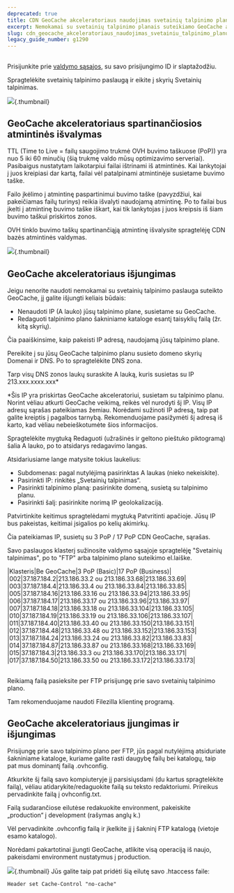 ```yaml
---
deprecated: true
title: CDN GeoCache akceleratoriaus naudojimas svetainių talpinimo planuose
excerpt: Nemokamai su svetainių talpinimo planais suteikiamo GeoCache akceleratoriaus naudojimo gidas
slug: cdn_geocache_akceleratoriaus_naudojimas_svetainiu_talpinimo_planuose
legacy_guide_number: g1290
---
```



## 
Prisijunkite prie [valdymo sąsajos](https://www.ovh.com/manager/web), su savo prisijungimo ID ir slaptažodžiu.

Spragtelėkite svetainių talpinimo paslaugą ir eikite į skyrių Svetainių talpinimas.

![](images/img_2904.jpg){.thumbnail}


## GeoCache akceleratoriaus spartinančiosios atmintinės išvalymas
TTL (Time to Live = failų saugojimo trukmė OVH buvimo taškuose (PoP)) yra nuo 5 iki 60 minučių (šią trukmę valdo mūsų optimizavimo serveriai). Pasibaigus nustatytam laikotarpiui failai ištrinami iš atmintinės. Kai lankytojai į juos kreipiasi dar kartą, failai vėl patalpinami atmintinėje susietame buvimo taške.

Failo įkėlimo į atmintinę paspartinimui buvimo taške (pavyzdžiui, kai pakeičiamas failų turinys) reikia išvalyti naudojamą atmintinę. Po to failai bus įkelti į atmintinę buvimo taške iškart, kai tik lankytojas į juos kreipsis iš šiam buvimo taškui priskirtos zonos. 

OVH tinklo buvimo taškų spartinančiąją atmintinę išvalysite spragtelėję CDN bazės atmintinės valdymas.

![](images/img_2957.jpg){.thumbnail}


## GeoCache akceleratoriaus išjungimas
Jeigu nenorite naudoti nemokamai su svetainių talpinimo paslauga suteikto GeoCache, jį galite išjungti keliais būdais:


- Nenaudoti IP (A lauko) jūsų talpinimo plane, susietame su GeoCache.
- Redaguoti talpinimo plano šakniniame kataloge esantį taisyklių failą (žr. kitą skyrių).


Čia paaiškinsime, kaip pakeisti IP adresą, naudojamą jūsų talpinimo plane.

Pereikite į su jūsų GeoCache talpinimo planu susieto domeno skyrių Domenai ir DNS. Po to spragtelėkite DNS zona.

Tarp visų DNS zonos laukų suraskite A lauką, kuris susietas su IP 213.xxx.xxxx.xxx*

*Šis IP yra priskirtas GeoCache akceleratoriui, susietam su talpinimo planu. Norint vėliau atkurti GeoCache veikimą, reikės vėl nurodyti šį IP. Visų IP adresų sąrašas pateikiamas žemiau. Norėdami sužinoti IP adresą, taip pat galite kreiptis į pagalbos tarnybą. Rekomenduojame pasižymėti šį adresą iš karto, kad vėliau nebeieškotumėte šios informacijos.

Spragtelėkite mygtuką Redaguoti (užrašinės ir geltono pieštuko piktogramą) šalia A lauko, po to atsidarys redagavimo langas. 

Atsidariusiame lange matysite tokius laukelius:


- Subdomenas: pagal nutylėjimą pasirinktas A laukas (nieko nekeiskite).
- Pasirinkti IP: rinkitės „Svetainių talpinimas“.
- Pasirinkti talpinimo planą: pasirinkite domeną, susietą su talpinimo planu.
- Pasirinkti šalį: pasirinkite norimą IP geolokalizaciją.


Patvirtinkite keitimus spragtelėdami mygtuką Patvritinti apačioje. Jūsų IP bus pakeistas, keitimai įsigalios po kelių akimirkų.

Čia pateikiamas IP, susietų su 3 PoP / 17 PoP CDN GeoCache, sąrašas.

Savo paslaugos klasterį sužinosite valdymo sąsajoje spragtelėję "Svetainių talpinimas", po to "FTP" arba talpinimo plano suteikimo el.laiške.

|Klasteris|Be GeoCache|3 PoP (Basic)|17 PoP (Business)|
|002|37.187.184.2|213.186.33.2 ou 213.186.33.68|213.186.33.69|
|003|37.187.184.4|213.186.33.4 ou 213.186.33.84|213.186.33.85|
|005|37.187.184.16|213.186.33.16 ou 213.186.33.94|213.186.33.95|
|006|37.187.184.17|213.186.33.17 ou 213.186.33.96|213.186.33.97|
|007|37.187.184.18|213.186.33.18 ou 213.186.33.104|213.186.33.105|
|010|37.187.184.19|213.186.33.19 ou 213.186.33.106|213.186.33.107|
|011|37.187.184.40|213.186.33.40 ou 213.186.33.150|213.186.33.151|
|012|37.187.184.48|213.186.33.48 ou 213.186.33.152|213.186.33.153|
|013|37.187.184.24|213.186.33.24 ou 213.186.33.82|213.186.33.83|
|014|37.187.184.87|213.186.33.87 ou 213.186.33.168|213.186.33.169|
|015|37.187.184.3|213.186.33.3 ou 213.186.33.170|213.186.33.171|
|017|37.187.184.50|213.186.33.50 ou 213.186.33.172|213.186.33.173|




## 
Reikiamą failą pasieksite per FTP prisijungę prie savo svetainių talpinimo plano.

Tam rekomenduojame naudoti Filezilla klientinę programą.


## GeoCache akceleratoriaus įjungimas ir išjungimas
Prisijungę prie savo talpinimo plano per FTP, jūs pagal nutylėjimą atsiduriate šakniniame kataloge, kuriame galite rasti daugybę failų bei katalogų, taip pat mus dominantį failą .ovhconfig.

Atkurkite šį failą savo kompiuteryje jį parsisiųsdami (du kartus spragtelėkite failą), vėliau atidarykite/redaguokite failą su teksto redaktoriumi. Prireikus pervadinkite failą į ovhconfig.txt.

Failą sudarančiose eilutėse redakuokite environment, pakeiskite „production“ į development (rašymas anglų k.)

Vėl pervadinkite .ovhconfig failą ir įkelkite jį į šakninį FTP katalogą (vietoje esamo katalogo).

Norėdami pakartotinai įjungti GeoCache, atlikite visą operaciją iš naujo, pakeisdami environment nustatymus į production.

![](images/img_1207.jpg){.thumbnail}
Jūs galite taip pat pridėti šią eilutę savo .htaccess faile:

```
Header set Cache-Control "no-cache"
```



